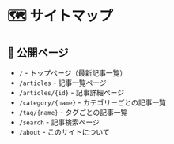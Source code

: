 # 🗺️ サイトマップ

## 📌 公開ページ
- `/` - トップページ（最新記事一覧）
- `/articles` - 記事一覧ページ
- `/articles/{id}` - 記事詳細ページ
- `/category/{name}` - カテゴリーごとの記事一覧
- `/tag/{name}` - タグごとの記事一覧
- `/search` - 記事検索ページ
- `/about` - このサイトについて